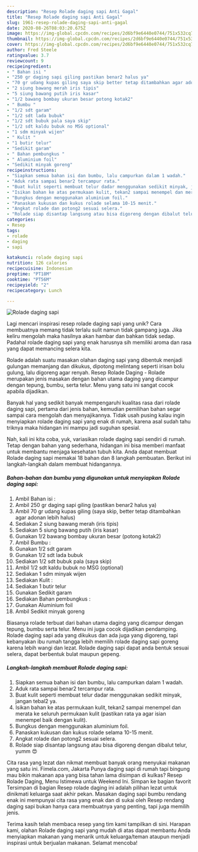 ```yaml
---
description: "Resep Rolade daging sapi Anti Gagal"
title: "Resep Rolade daging sapi Anti Gagal"
slug: 1961-resep-rolade-daging-sapi-anti-gagal
date: 2020-08-26T08:03:20.675Z
image: https://img-global.cpcdn.com/recipes/2d6bf9e6440e0744/751x532cq70/rolade-daging-sapi-foto-resep-utama.jpg
thumbnail: https://img-global.cpcdn.com/recipes/2d6bf9e6440e0744/751x532cq70/rolade-daging-sapi-foto-resep-utama.jpg
cover: https://img-global.cpcdn.com/recipes/2d6bf9e6440e0744/751x532cq70/rolade-daging-sapi-foto-resep-utama.jpg
author: Fred Steele
ratingvalue: 3.7
reviewcount: 9
recipeingredient:
- " Bahan isi "
- "250 gr daging sapi giling pastikan benar2 halus ya"
- "70 gr udang kupas giling saya skip better tetap ditambahkan agar adonan lebih halus"
- "2 siung bawang merah iris tipis"
- "5 siung bawang putih iris kasar"
- "1/2 bawang bombay ukuran besar potong kotak2"
- " Bumbu "
- "1/2 sdt garam"
- "1/2 sdt lada bubuk"
- "1/2 sdt bubuk pala saya skip"
- "1/2 sdt kaldu bubuk no MSG optional"
- "1 sdm minyak wijen"
- " Kulit "
- "1 butir telur"
- "Sedikit garam"
- " Bahan pembungkus "
- " Aluminium foil"
- "Sedikit minyak goreng"
recipeinstructions:
- "Siapkan semua bahan isi dan bumbu, lalu campurkan dalam 1 wadah."
- "Aduk rata sampai benar2 tercampur rata."
- "Buat kulit seperti membuat telur dadar menggunakan sedikit minyak, jangan tebal2 ya."
- "Isikan bahan ke atas permukaan kulit, tekan2 sampai menempel dan merata ke seluruh permukaan kulit (pastikan rata ya agar isian menempel baik dengan kulit)."
- "Bungkus dengan menggunakan aluminium foil."
- "Panaskan kukusan dan kukus rolade selama 10-15 menit."
- "Angkat rolade dan potong2 sesuai selera."
- "Rolade siap disantap langsung atau bisa digoreng dengan dibalut telur, yumm 😍"
categories:
- Resep
tags:
- rolade
- daging
- sapi

katakunci: rolade daging sapi 
nutrition: 126 calories
recipecuisine: Indonesian
preptime: "PT18M"
cooktime: "PT56M"
recipeyield: "2"
recipecategory: Lunch

---
```



![Rolade daging sapi](https://img-global.cpcdn.com/recipes/2d6bf9e6440e0744/751x532cq70/rolade-daging-sapi-foto-resep-utama.jpg)

Lagi mencari inspirasi resep rolade daging sapi yang unik? Cara membuatnya memang tidak terlalu sulit namun tidak gampang juga. Jika keliru mengolah maka hasilnya akan hambar dan bahkan tidak sedap. Padahal rolade daging sapi yang enak harusnya sih memiliki aroma dan rasa yang dapat memancing selera kita.

Rolade adalah suatu masakan olahan daging sapi yang dibentuk menjadi gulungan memanjang dan dikukus, dipotong melintang seperti irisan bolu gulung, lalu digoreng agar renyah. Resep Rolade Daging - Rolade merupakan jenis masakan dengan bahan utama daging yang dicampur dengan tepung, bumbu, serta telur. Menu yang satu ini sangat cocok apabila dijadikan.

Banyak hal yang sedikit banyak mempengaruhi kualitas rasa dari rolade daging sapi, pertama dari jenis bahan, kemudian pemilihan bahan segar sampai cara mengolah dan menyajikannya. Tidak usah pusing kalau ingin menyiapkan rolade daging sapi yang enak di rumah, karena asal sudah tahu triknya maka hidangan ini mampu jadi suguhan spesial.


Nah, kali ini kita coba, yuk, variasikan rolade daging sapi sendiri di rumah. Tetap dengan bahan yang sederhana, hidangan ini bisa memberi manfaat untuk membantu menjaga kesehatan tubuh kita. Anda dapat membuat Rolade daging sapi memakai 18 bahan dan 8 langkah pembuatan. Berikut ini langkah-langkah dalam membuat hidangannya.

<!--inarticleads1-->

##### Bahan-bahan dan bumbu yang digunakan untuk menyiapkan Rolade daging sapi:

1. Ambil  Bahan isi :
1. Ambil 250 gr daging sapi giling (pastikan benar2 halus ya)
1. Ambil 70 gr udang kupas giling (saya skip, better tetap ditambahkan agar adonan lebih halus)
1. Sediakan 2 siung bawang merah (iris tipis)
1. Sediakan 5 siung bawang putih (iris kasar)
1. Gunakan 1/2 bawang bombay ukuran besar (potong kotak2)
1. Ambil  Bumbu :
1. Gunakan 1/2 sdt garam
1. Gunakan 1/2 sdt lada bubuk
1. Sediakan 1/2 sdt bubuk pala (saya skip)
1. Ambil 1/2 sdt kaldu bubuk no MSG (optional)
1. Sediakan 1 sdm minyak wijen
1. Sediakan  Kulit :
1. Sediakan 1 butir telur
1. Gunakan Sedikit garam
1. Sediakan  Bahan pembungkus :
1. Gunakan  Aluminium foil
1. Ambil Sedikit minyak goreng


Biasanya rolade terbuat dari bahan utama daging yang dicampur dengan tepung, bumbu serta telur. Menu ini juga cocok dijadikan pendamping. Rolade daging sapi ada yang dikukus dan ada juga yang digoreng, tapi kebanyakan ibu rumah tangga lebih memilih rolade daging sapi goreng karena lebih wangi dan lezat. Rolade daging sapi dapat anda bentuk sesuai selera, dapat berbentuk bulat maupun gepeng. 

<!--inarticleads2-->

##### Langkah-langkah membuat Rolade daging sapi:

1. Siapkan semua bahan isi dan bumbu, lalu campurkan dalam 1 wadah.
1. Aduk rata sampai benar2 tercampur rata.
1. Buat kulit seperti membuat telur dadar menggunakan sedikit minyak, jangan tebal2 ya.
1. Isikan bahan ke atas permukaan kulit, tekan2 sampai menempel dan merata ke seluruh permukaan kulit (pastikan rata ya agar isian menempel baik dengan kulit).
1. Bungkus dengan menggunakan aluminium foil.
1. Panaskan kukusan dan kukus rolade selama 10-15 menit.
1. Angkat rolade dan potong2 sesuai selera.
1. Rolade siap disantap langsung atau bisa digoreng dengan dibalut telur, yumm 😍


Cita rasa yang lezat dan nikmat membuat banyak orang menyukai makanan yang satu ini. Fimela.com, Jakarta Punya daging sapi di rumah tapi bingung mau bikin makanan apa yang bisa tahan lama disimpan di kulkas? Resep Rolade Daging, Menu Istimewa untuk Weekend Ini. Simpan ke bagian favorit Tersimpan di bagian Resep rolade daging ini adalah pilihan lezat untuk dinikmati keluarga saat akhir pekan. Masakan daging sapi bumbu rendang enak ini mempunyai cita rasa yang enak dan di sukai oleh Resep rendang daging sapi bukan hanya cara membuatnya yang penting, tapi juga memilih jenis. 

Terima kasih telah membaca resep yang tim kami tampilkan di sini. Harapan kami, olahan Rolade daging sapi yang mudah di atas dapat membantu Anda menyiapkan makanan yang menarik untuk keluarga/teman ataupun menjadi inspirasi untuk berjualan makanan. Selamat mencoba!
